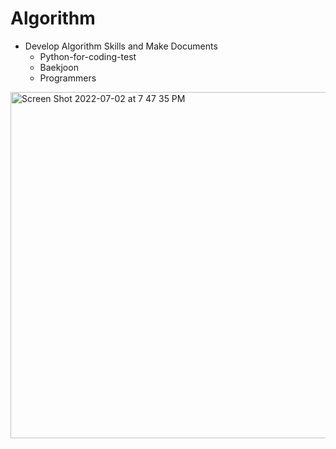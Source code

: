# Algorithm
- Develop Algorithm Skills and Make Documents
  - Python-for-coding-test
  - Baekjoon
  - Programmers
  
  
<img width="554" alt="Screen Shot 2022-07-02 at 7 47 35 PM" src="https://user-images.githubusercontent.com/94540583/176997513-d8159f87-89cc-4165-9f62-68143f7d28e6.png">
